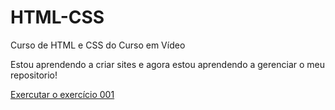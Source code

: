 # HTML-CSS
 Curso de HTML e CSS do Curso em Vídeo

Estou aprendendo a criar sites e agora estou aprendendo a gerenciar o meu repositorio!

<a href= "https://josiassilveira.github.io/HTML-CSS/exercicios/ex015/index.html">Exercutar o exercício 001</a>